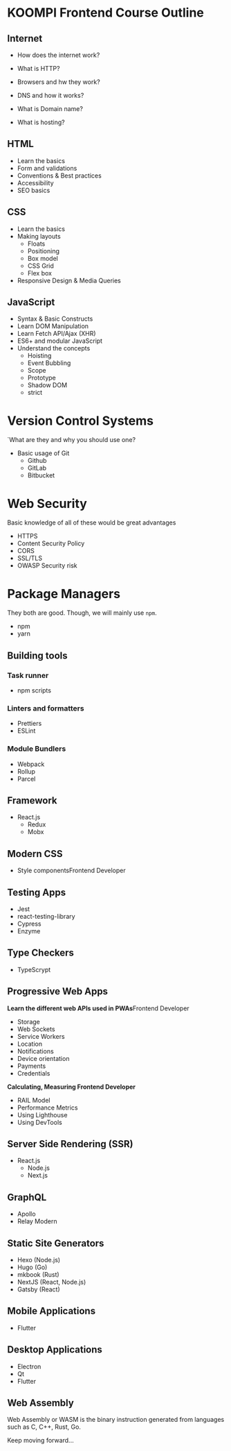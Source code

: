 # KOOMPI Frontend Course Outline

## Internet

- How does the internet work?
- What is HTTP?
- Browsers and hw they work?

- DNS and how it works?
- What is Domain name?
- What is hosting?

## HTML
- Learn the basics 
- Form and validations 
- Conventions & Best practices
- Accessibility
- SEO basics

## CSS 
- Learn the basics
- Making layouts
    - Floats
    - Positioning 
    - Box model
    - CSS Grid
    - Flex box
- Responsive Design & Media Queries

## JavaScript
- Syntax & Basic Constructs
- Learn DOM Manipulation
- Learn Fetch API/Ajax (XHR)
- ES6+ and modular JavaScript
- Understand the concepts
    - Hoisting
    - Event Bubbling
    - Scope
    - Prototype
    - Shadow DOM
    - strict

# Version Control Systems
`What are they and why you should use one?

- Basic usage of Git
    - Github
    - GitLab
    - Bitbucket


# Web Security
Basic knowledge of all of these would be great advantages

- HTTPS
- Content Security Policy
- CORS 
- SSL/TLS
- OWASP Security risk

# Package Managers
They both are good. Though, we will mainly use `npm`.

- npm
- yarn

## Building tools

### Task runner
- npm scripts 

### Linters and formatters
- Prettiers
- ESLint

### Module Bundlers
- Webpack
- Rollup
- Parcel

## Framework
- React.js
    - Redux
    - Mobx

## Modern CSS
- Style componentsFrontend Developer

## Testing Apps
- Jest
- react-testing-library 
- Cypress
- Enzyme

## Type Checkers
- TypeScrypt

## Progressive Web Apps
**Learn the different web APIs used in PWAs**Frontend Developer

- Storage
- Web Sockets
- Service Workers
- Location
- Notifications
- Device orientation
- Payments
- Credentials

**Calculating, Measuring Frontend Developer**
- RAIL Model
- Performance Metrics
- Using Lighthouse
- Using DevTools

## Server Side Rendering (SSR)
- React.js
    - Node.js
    - Next.js

## GraphQL
- Apollo
- Relay Modern

## Static Site Generators
- Hexo (Node.js)
- Hugo (Go)
- mkbook (Rust)
- NextJS (React, Node.js)
- Gatsby (React)

## Mobile Applications
- Flutter

## Desktop Applications
- Electron
- Qt
- Flutter

## Web Assembly 

Web Assembly or WASM is the binary instruction generated from languages such as C, C++, Rust, Go.

Keep moving forward...